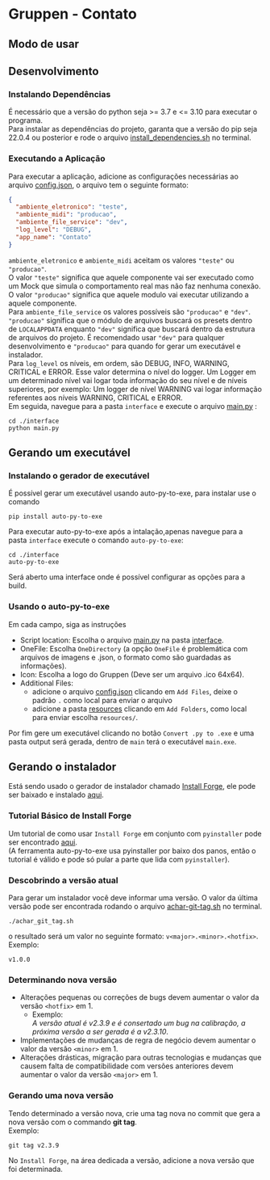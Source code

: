 # Gruppen - Contato

## Modo de usar

## Desenvolvimento

### Instalando Dependências

É necessário que a versão do python seja >= 3.7 e <= 3.10 para executar o programa.<br>
Para instalar as dependências do projeto, garanta que a versão do pip seja 22.0.4 ou posterior e rode o arquivo [install_dependencies.sh](install_dependencies.sh) no terminal.

### Executando a Aplicação

Para executar a aplicação, adicione as configurações necessárias ao arquivo [config.json](interface/config.json),
o arquivo tem o seguinte formato:

```json
{
  "ambiente_eletronico": "teste",
  "ambiente_midi": "producao",
  "ambiente_file_service": "dev",
  "log_level": "DEBUG",
  "app_name": "Contato"
}
```

`ambiente_eletronico` e `ambiente_midi` aceitam os valores `"teste"` ou `"producao"`.  
O valor `"teste"` significa que aquele componente vai ser executado como um Mock que simula o comportamento real mas não faz nenhuma conexão.  
O valor `"producao"` significa que aquele modulo vai executar utilizando a aquele componente.  
Para `ambiente_file_service` os valores possíveis são `"producao"` e `"dev"`. `"producao"` significa que o módulo de arquivos buscará os presets dentro de `LOCALAPPDATA` enquanto `"dev"` significa que buscará dentro da estrutura de arquivos do projeto. É recomendado usar `"dev"` para qualquer desenvolvimento e `"producao"` para quando for gerar um executável e instalador.  
Para `log_level` os níveis, em ordem, são DEBUG, INFO, WARNING, CRITICAL e ERROR. Esse valor determina o nível do logger. Um Logger em um determinado nível vai logar toda informação do seu nível e de níveis superiores, por exemplo: Um logger de nível WARNING vai logar informação referentes aos níveis WARNING, CRITICAL e ERROR.  
Em seguida, navegue para a pasta `interface` e execute o arquivo [main.py](interface/main.py) :<br>

```shell
cd ./interface
python main.py
```

## Gerando um executável

### Instalando o gerador de executável

É possível gerar um executável usando auto-py-to-exe, para instalar use o comando

```shell
pip install auto-py-to-exe
```

Para executar auto-py-to-exe após a intalação,apenas navegue para a pasta `interface` execute o comando `auto-py-to-exe`:

```shell
cd ./interface
auto-py-to-exe
```

Será aberto uma interface onde é possível configurar as opções para a build.

### Usando o auto-py-to-exe

Em cada campo, siga as instruções

- Script location: Escolha o arquivo [main.py](interface/main.py) na pasta [interface](interface).
- OneFile: Escolha `OneDirectory` (a opção `OneFile` é problemática com arquivos de imagens e .json, o formato como são guardadas as informações).
- Icon: Escolha a logo do Gruppen (Deve ser um arquivo .ico 64x64).
- Additional Files:
  - adicione o arquivo [config.json](interface/config.json) clicando em `Add Files`, deixe o padrão `.` como local para enviar o arquivo
  - adicione a pasta [resources](interface/resources) clicando em `Add Folders`, como local para enviar escolha `resources/`.

Por fim gere um executável clicando no botão `Convert .py to .exe` e uma pasta output será gerada, dentro de `main` terá o executável `main.exe`.

## Gerando o instalador

Está sendo usado o gerador de instalador chamado [Install Forge](https://installforge.net/), ele pode ser baixado e instalado [aqui](https://installforge.net/download/).

### Tutorial Básico de Install Forge

Um tutorial de como usar `Install Forge` em conjunto com `pyinstaller` pode ser encontrado [aqui](https://www.pythonguis.com/tutorials/packaging-pyside6-applications-windows-pyinstaller-installforge/).  
(A ferramenta auto-py-to-exe usa pyinstaller por baixo dos panos, então o tutorial é válido e pode só pular a parte que lida com `pyinstaller`).

### Descobrindo a versão atual

Para gerar um instalador você deve informar uma versão. O valor da última versão pode ser encontrada rodando o arquivo [achar-git-tag.sh](achar-git-tag.sh) no terminal.

```shell
./achar_git_tag.sh
```

o resultado será um valor no seguinte formato: `v<major>.<minor>.<hotfix>`.  
Exemplo:

```cli
v1.0.0
```

### Determinando nova versão

- Alterações pequenas ou correções de bugs devem aumentar o valor da versão `<hotfix>` em 1.
  - Exemplo:  
    _A versão atual é v2.3.9 e é consertado um bug na calibração, a próxima versão a ser gerada é a v2.3.10_.
- Implementações de mudanças de regra de negócio devem aumentar o valor da versão `<minor>` em 1.
- Alterações drásticas, migração para outras tecnologias e mudanças que causem falta de compatibilidade com versões anteriores devem aumentar o valor da versão `<major>` em 1.

### Gerando uma nova versão

Tendo determinado a versão nova, crie uma tag nova no commit que gera a nova versão com o commando **git tag**.  
Exemplo:

```shell
git tag v2.3.9
```

No `Install Forge`, na área dedicada a versão, adicione a nova versão que foi determinada.
